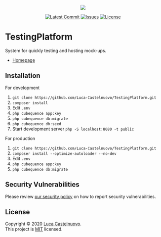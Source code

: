 <p align="center"><a href="https://github.com/Luca-Castelnuovo/TestingPlatform"><img src="https://rawcdn.githack.com/Luca-Castelnuovo/TestingPlatform/d0951b9ab506d603b75ca33da72aaa79eb4ba181/public/assets/images/banner.png"></a></p>

<p align="center">
<a href="https://github.com/Luca-Castelnuovo/TestingPlatform/commits/master"><img src="https://img.shields.io/github/last-commit/Luca-Castelnuovo/TestingPlatform" alt="Latest Commit"></a>
<a href="https://github.com/Luca-Castelnuovo/TestingPlatform/issues"><img src="https://img.shields.io/github/issues/Luca-Castelnuovo/TestingPlatform" alt="Issues"></a>
<a href="https://github.com/Luca-Castelnuovo/TestingPlatform/blob/master/LICENSE"><img src="https://img.shields.io/github/license/Luca-Castelnuovo/TestingPlatform" alt="License"></a>
</p>

# TestingPlatform

System for quickly testing and hosting mock-ups.

-   [Homepage](https://test.lucacastelnuovo.nl)

## Installation

For development

1. `git clone https://github.com/Luca-Castelnuovo/TestingPlatform.git`
2. `composer install`
3. Edit `.env`
4. `php cubequence app:key`
5. `php cubequence db:migrate`
6. `php cubequence db:seed`
7. Start development server `php -S localhost:8080 -t public`

For production

1. `git clone https://github.com/Luca-Castelnuovo/TestingPlatform.git`
2. `composer install --optimize-autoloader --no-dev`
3. Edit `.env`
4. `php cubequence app:key`
5. `php cubequence db:migrate`

## Security Vulnerabilities

Please review [our security policy](https://github.com/Luca-Castelnuovo/TestingPlatform/security/policy) on how to report security vulnerabilities.

## License

Copyright © 2020 [Luca Castelnuovo](https://github.com/Luca-Castelnuovo). <br />
This project is [MIT](LICENSE.md) licensed.
